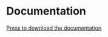# Documentation

[Press to download the documentation](https://gitlab-edu.supsi.ch/api/v4/projects/589/jobs/artifacts/doc/raw/doc/SapphireWallet-doc.pdf?job=compile_documentation)
